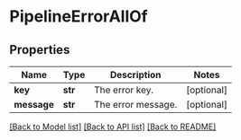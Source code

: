 # PipelineErrorAllOf

## Properties
Name | Type | Description | Notes
------------ | ------------- | ------------- | -------------
**key** | **str** | The error key. | [optional] 
**message** | **str** | The error message. | [optional] 

[[Back to Model list]](../README.md#documentation-for-models) [[Back to API list]](../README.md#documentation-for-api-endpoints) [[Back to README]](../README.md)


